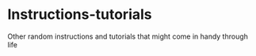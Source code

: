 # Instructions-tutorials
Other random instructions and tutorials that might come in handy through life
